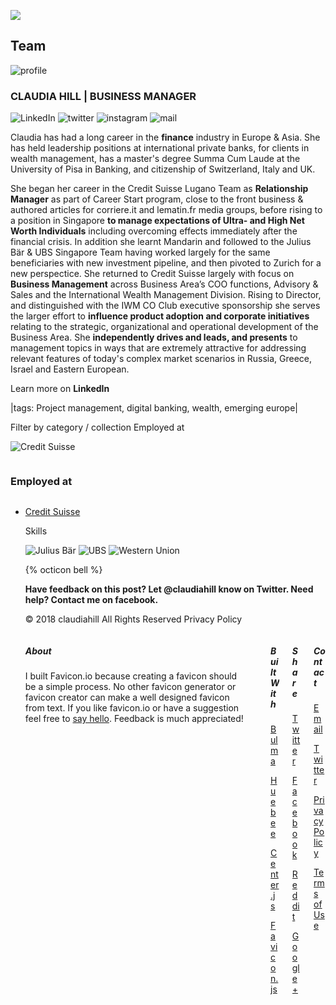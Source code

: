 ![](https://lh5.googleusercontent.com/DzlelJaIl1U-qqxZQawP1qKkyALsNMmnrptWpDYBqRQBeJxR0fQzql5aK_0=w2400)
## Team
![profile](https://lh6.googleusercontent.com/Sgnp1O_TtQZBTkORCtzgIiSH2lAnvTowgMerMSx0J5hZPZDe_cqcxaMhte8=w2400)
### CLAUDIA HILL | BUSINESS MANAGER 
![LinkedIn](https://lh5.googleusercontent.com/-bTfap3my7W4NXJgh20bQin-Q3W1PGUS-xuw5B3PuuRjoG5Ov8khzqiSfvs=w50)
![twitter](https://lh5.googleusercontent.com/a22yI-6dVlUoNbGd1_PYNa9lvKpaYWYD_AxYHaE5W7Ry1nnXi4L9ldV6qk8=w50)
![instagram](https://lh5.googleusercontent.com/n777S_0bN5E_hMmetDXC2vgMCEe1Y-fE0-xmmxUIr2noRm_YjkHLwjYWv-I=w50) 
![mail](https://lh6.googleusercontent.com/Qhi7XFcsQ_j4x8V_HaOdsyESNTDSYk5QaAxXGB4tzHGkV8hjBnW5ik63miQ=w50)

Claudia has had a long career in the **finance** industry in Europe & Asia. She has held leadership positions at international private banks, for clients in wealth management, has a master's degree Summa Cum Laude at the University of Pisa in Banking, and citizenship of 
Switzerland, Italy and UK.

She began her career in the Credit Suisse Lugano Team as **Relationship Manager** as part of Career Start program, close to the front business & authored articles for corriere.it and lematin.fr media groups, before rising to a position in Singapore **to manage expectations of Ultra- and High Net Worth Individuals** including overcoming effects immediately after the financial crisis. In addition she learnt Mandarin and followed to the Julius Bär & UBS Singapore Team having worked largely for the same beneficiaries with new investment pipeline, and then pivoted to Zurich for a new perspectice. She returned to Credit Suisse largely with focus on **Business Management** across Business Area’s COO functions, Advisory & Sales and the International Wealth Management Division. Rising to Director, and distinguished with the IWM CO Club executive sponsorship she serves the larger effort to **influence product adoption and corporate initiatives** relating to the strategic, organizational and operational development of the Business Area. She **independently drives and leads, and presents** to management topics in ways that are extremely attractive for addressing relevant features of today's complex market scenarios in Russia, Greece, Israel and Eastern European.

Learn more on  **LinkedIn**

|tags: Project management, digital banking, wealth, emerging europe|

Filter by category / collection
Employed at

![Credit Suisse](https://media.licdn.com/dms/image/C4D0BAQHeKEVElO-A3Q/company-logo_400_400/0?e=1544659200&v=beta&t=0miG5O3W0_PkCoX4oBCqkUED-uR_9NhWlqOwr50NrG8=w40)
<div class="row">
	<div class="large-12 columns">
		<h3>Employed at</h3>
	</div>
	<div class="large-6 columns">
	<ul class="accordion" data-accordion data-allow-all-closed="true">
		<li class="accordion-item" data-accordion-item>
			<a href="#" class="accordion-title">Credit Suisse</a>
			<div class="accordion-content" data-tab-content>
      <p>Skills</p>
			</div>
    </li>

![Julius Bär](https://media.licdn.com/dms/image/C4E0BAQGTAN4g-27J2w/company-logo_400_400/0?e=1544659200&v=beta&t=WvV3uuYqJXSZosC8kx6tc0bAjJ4DCtUWdhNoElFXJNc=w40)
![UBS](https://media.licdn.com/dms/image/C4D0BAQE2myS7fLS2Tw/company-logo_400_400/0?e=1544659200&v=beta&t=Xu9y0YFNkwGe6ixi5pYNEL2_Nz-wck46uttjJ3gSbhM=w2400)
![Western Union](https://media.licdn.com/dms/image/C4E0BAQGq3mdM2j4Omw/company-logo_400_400/0?e=1544659200&v=beta&t=Udki1u3uU2TQwkBbo_wMQ9xjtrVvg1f7WtZvPqm50DQ=w40)

<!-- svg jekyll helper -->
{% octicon bell %}

**Have feedback on this post? Let @claudiahill know on Twitter.
Need help? Contact me on facebook.**

© 2018 claudiahill  All Rights Reserved  Privacy Policy

<div class="columns"> <div class="column is-5"> <div class="content"> <h5 class="title is-5">About</h5> <p>I built Favicon.io because creating a favicon should be a simple process. No other favicon generator or favicon creator can make a well designed favicon from text. If you like favicon.io or have a suggestion feel free to <a href="https://twitter.com/johnsorrentino" target="_blank">say hello</a>. Feedback is much appreciated!</p> </div> </div> <div class="column is-1"></div> <div class="column is-2"> <div class="content"> <h5 class="title is-5">Built With</h5> <p> <a href="https://bulma.io/" target="_blank">Bulma</a> </p> <p> <a href="http://huebee.buzz/" target="_blank">Huebee</a> </p> <p> <a href="https://github.com/johnsorrentino/center.js" target="_blank">Center.js</a> </p> <p> <a href="https://github.com/johnsorrentino/favicon.js" target="_blank">Favicon.js</a> </p> </div> </div> <div class="column is-2"> <div class="content"> <h5 class="title is-5">Share</h5> <p><a href="https://twitter.com/intent/tweet?text=Favicon.io: design, generate, and download a minimal favicon for your website&amp;url=https://favicon.io&amp;via=johnsorrentino" target="_blank"> <span class="icon"><i class="fa fa-twitter"></i></span> <span>Twitter</span> </a></p> <p><a href="https://www.facebook.com/sharer/sharer.php?u=https://favicon.io" target="_blank"> <span class="icon"><i class="fa fa-facebook"></i></span> <span>Facebook</span> </a></p> <p><a href="//www.reddit.com/submit?url=https://favicon.io" target="_blank"> <span class="icon"><i class="fa fa-reddit"></i></span> <span>Reddit</span> </a></p> <p><a href="http://plus.google.com/share?url=https://favicon.io" target="_blank"> <span class="icon"><i class="fa fa-google"></i></span> <span>Google+</span> </a></p> </div> </div> <div class="column is-2"> <div class="content"> <h5 class="title is-5">Contact</h5> <p> <a href="mailto:admin@favicon.io">Email</a> </p> <p> <a href="https://twitter.com/johnsorrentino" target="_blank">Twitter</a> </p> <p> <a href="/privacy-policy">Privacy Policy</a> </p> <p> <a href="/terms-of-use">Terms of Use</a> </p> </div> </div> </div>
